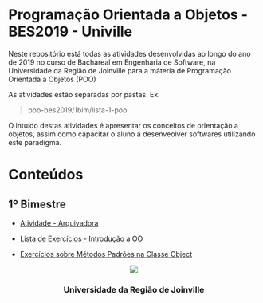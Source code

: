 # Programação Orientada a Objetos - BES2019 - Univille 


Neste repositório está todas as atividades desenvolvidas ao longo do ano de 2019 no curso de Bachareal em Engenharia de Software, na 
Universidade da Região de Joinville para a máteria de Programação Orientada a Objetos (POO)

As atividades estão separadas por pastas. Ex:
> poo-bes2019/1bim/lista-1-poo

O intuído destas atividades é apresentar os conceitos de orientação a objetos, assim como capacitar o aluno a desenveolver softwares 
utilizando este paradigma. 

# Conteúdos

## 1º Bimestre

- [Atividade - Arquivadora](https://github.com/carlosmondo/POO-BES2019/tree/master/1BIM/ATV-1-Arquivadora)

- [Lista de Exercícios - Introdução a OO](https://github.com/carlosmondo/POO-BES2019/tree/master/1BIM/Lista-1-POO)

- [Exercícios sobre Métodos Padrões na Classe Object](https://github.com/carlosmondo/java-exercises/tree/master/Metodos-Padroes-Object)

<p align="center">
  <a>
    <img src="http://python.joinville.br/img/logo-univille.png" />
  </a>
  <h3 align="center">Universidade da Região de Joinville</h3>
</p>
